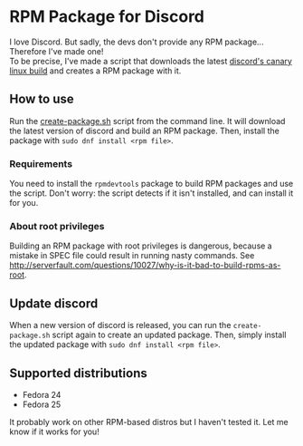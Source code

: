 # RPM Package for Discord
I love Discord. But sadly, the devs don't provide any RPM package... Therefore I've made one!  
To be precise, I've made a script that downloads the latest [discord's canary linux build](https://github.com/crmarsh/discord-linux-bugs) and creates a RPM package with it.

## How to use
Run the [create-package.sh](https://github.com/RPM-Outpost/discord/blob/master/create-package.sh) script from the command line.
It will download the latest version of discord and build an RPM package.
Then, install the package with `sudo dnf install <rpm file>`.

### Requirements
You need to install the `rpmdevtools` package to build RPM packages and use the script.
Don't worry: the script detects if it isn't installed, and can install it for you.

### About root privileges
Building an RPM package with root privileges is dangerous, because a mistake in SPEC file could result in running nasty commands.
See http://serverfault.com/questions/10027/why-is-it-bad-to-build-rpms-as-root.

## Update discord
When a new version of discord is released, you can run the `create-package.sh` script again to create an updated package.
Then, simply install the updated package with `sudo dnf install <rpm file>`.

## Supported distributions
- Fedora 24
- Fedora 25

It probably work on other RPM-based distros but I haven't tested it. Let me know if it works for you!
